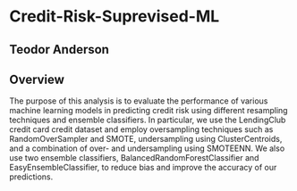 # Credit-Risk-Suprevised-ML
## Teodor Anderson

## Overview

The purpose of this analysis is to evaluate the performance of various machine learning models in predicting credit risk using different resampling techniques and ensemble classifiers. In particular, we use the LendingClub credit card credit dataset and employ oversampling techniques such as RandomOverSampler and SMOTE, undersampling using ClusterCentroids, and a combination of over- and undersampling using SMOTEENN. We also use two ensemble classifiers, BalancedRandomForestClassifier and EasyEnsembleClassifier, to reduce bias and improve the accuracy of our predictions.
